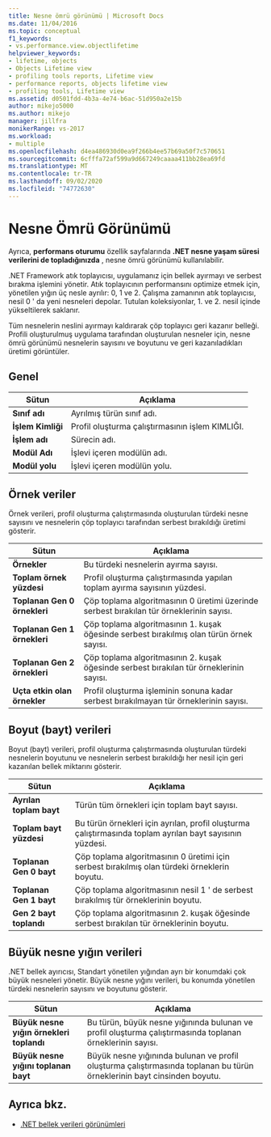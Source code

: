 ```yaml
---
title: Nesne ömrü görünümü | Microsoft Docs
ms.date: 11/04/2016
ms.topic: conceptual
f1_keywords:
- vs.performance.view.objectlifetime
helpviewer_keywords:
- lifetime, objects
- Objects Lifetime view
- profiling tools reports, Lifetime view
- performance reports, objects lifetime view
- profiling tools, Lifetime view
ms.assetid: d0501fdd-4b3a-4e74-b6ac-51d950a2e15b
author: mikejo5000
ms.author: mikejo
manager: jillfra
monikerRange: vs-2017
ms.workload:
- multiple
ms.openlocfilehash: d4ea486930d0ea9f266b4ee57b69a50f7c570651
ms.sourcegitcommit: 6cfffa72af599a9d667249caaaa411bb28ea69fd
ms.translationtype: MT
ms.contentlocale: tr-TR
ms.lasthandoff: 09/02/2020
ms.locfileid: "74772630"
---
```

# <a name="object-lifetime-view"></a>Nesne Ömrü Görünümü
Ayrıca, **performans oturumu** özellik sayfalarında **.NET nesne yaşam süresi verilerini de topladığınızda** , nesne ömrü görünümü kullanılabilir.

 .NET Framework atık toplayıcısı, uygulamanız için bellek ayırmayı ve serbest bırakma işlemini yönetir. Atık toplayıcının performansını optimize etmek için, yönetilen yığın üç nesle ayrılır: 0, 1 ve 2. Çalışma zamanının atık toplayıcısı, nesil 0 ' da yeni nesneleri depolar. Tutulan koleksiyonlar, 1. ve 2. nesil içinde yükseltilerek saklanır.

 Tüm nesnelerin neslini ayırmayı kaldırarak çöp toplayıcı geri kazanır belleği. Profili oluşturulmuş uygulama tarafından oluşturulan nesneler için, nesne ömrü görünümü nesnelerin sayısını ve boyutunu ve geri kazanıladıkları üretimi görüntüler.

## <a name="general"></a>Genel

|Sütun|Açıklama|
|------------|-----------------|
|**Sınıf adı**|Ayrılmış türün sınıf adı.|
|**İşlem Kimliği**|Profil oluşturma çalıştırmasının işlem KIMLIĞI.|
|**İşlem adı**|Sürecin adı.|
|**Modül Adı**|İşlevi içeren modülün adı.|
|**Modül yolu**|İşlevi içeren modülün yolu.|

## <a name="instance-data"></a>Örnek veriler
 Örnek verileri, profil oluşturma çalıştırmasında oluşturulan türdeki nesne sayısını ve nesnelerin çöp toplayıcı tarafından serbest bırakıldığı üretimi gösterir.

|Sütun|Açıklama|
|------------|-----------------|
|**Örnekler**|Bu türdeki nesnelerin ayırma sayısı.|
|**Toplam örnek yüzdesi**|Profil oluşturma çalıştırmasında yapılan toplam ayırma sayısının yüzdesi.|
|**Toplanan Gen 0 örnekleri**|Çöp toplama algoritmasının 0 üretimi üzerinde serbest bırakılan tür örneklerinin sayısı.|
|**Toplanan Gen 1 örnekleri**|Çöp toplama algoritmasının 1. kuşak öğesinde serbest bırakılmış olan türün örnek sayısı.|
|**Toplanan Gen 2 örnekleri**|Çöp toplama algoritmasının 2. kuşak öğesinde serbest bırakılan tür örneklerinin sayısı.|
|**Uçta etkin olan örnekler**|Profil oluşturma işleminin sonuna kadar serbest bırakılmayan tür örneklerinin sayısı.|

## <a name="size-byte-data"></a>Boyut (bayt) verileri
 Boyut (bayt) verileri, profil oluşturma çalıştırmasında oluşturulan türdeki nesnelerin boyutunu ve nesnelerin serbest bırakıldığı her nesil için geri kazanılan bellek miktarını gösterir.

|Sütun|Açıklama|
|------------|-----------------|
|**Ayrılan toplam bayt**|Türün tüm örnekleri için toplam bayt sayısı.|
|**Toplam bayt yüzdesi**|Bu türün örnekleri için ayrılan, profil oluşturma çalıştırmasında toplam ayrılan bayt sayısının yüzdesi.|
|**Toplanan Gen 0 bayt**|Çöp toplama algoritmasının 0 üretimi için serbest bırakılmış olan türdeki örneklerin boyutu.|
|**Toplanan Gen 1 bayt**|Çöp toplama algoritmasının nesil 1 ' de serbest bırakılmış tür örneklerinin boyutu.|
|**Gen 2 bayt toplandı**|Çöp toplama algoritmasının 2. kuşak öğesinde serbest bırakılan tür örneklerinin boyutu.|

## <a name="large-object-heap-data"></a>Büyük nesne yığın verileri
 .NET bellek ayırıcısı, Standart yönetilen yığından ayrı bir konumdaki çok büyük nesneleri yönetir. Büyük nesne yığını verileri, bu konumda yönetilen türdeki nesnelerin sayısını ve boyutunu gösterir.

|Sütun|Açıklama|
|------------|-----------------|
|**Büyük nesne yığın örnekleri toplandı**|Bu türün, büyük nesne yığınında bulunan ve profil oluşturma çalıştırmasında toplanan örneklerinin sayısı.|
|**Büyük nesne yığını toplanan bayt**|Büyük nesne yığınında bulunan ve profil oluşturma çalıştırmasında toplanan bu türün örneklerinin bayt cinsinden boyutu.|

## <a name="see-also"></a>Ayrıca bkz.
- [.NET bellek verileri görünümleri](../profiling/dotnet-memory-data-views.md)
